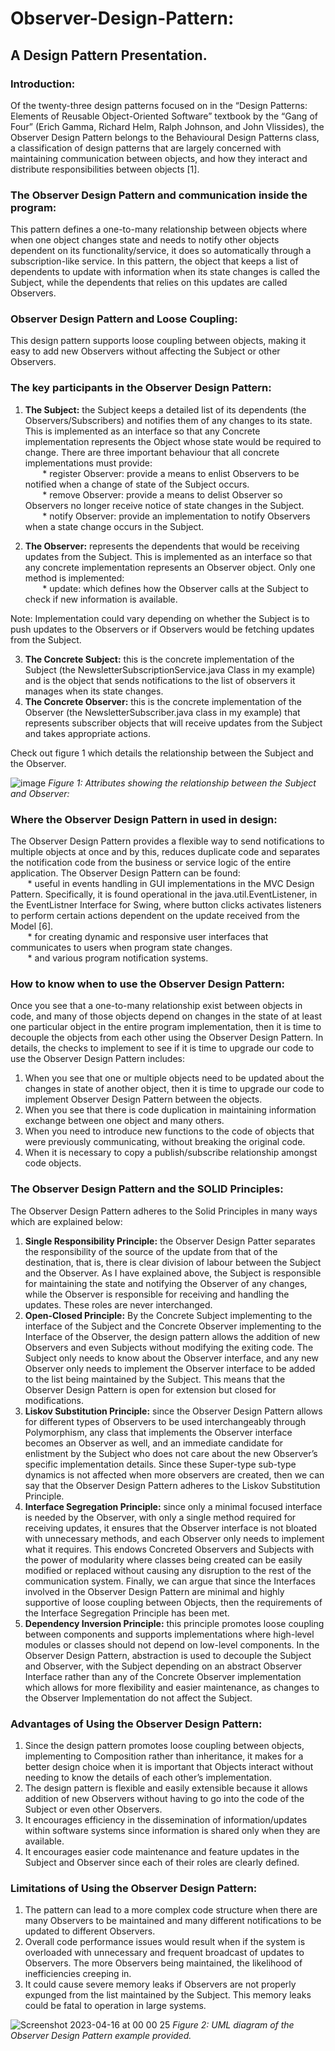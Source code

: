 # Observer-Design-Pattern: 

## A Design Pattern Presentation.


### **Introduction:**
Of the twenty-three design patterns focused on in the “Design Patterns: Elements of Reusable Object-Oriented Software” textbook by the “Gang of Four” (Erich Gamma, Richard Helm, Ralph Johnson, and John Vlissides), the Observer Design Pattern belongs to the Behavioural Design Patterns class, a classification of design patterns that are largely concerned with maintaining communication between objects, and how they interact and distribute responsibilities between objects [1].


### **The Observer Design Pattern and communication inside the program:**
This pattern defines a one-to-many relationship between objects where when one object changes state and needs to notify other objects dependent on its functionality/service, it does so automatically through a subscription-like service.  In this pattern, the object that keeps a list of dependents to update with information when its state changes is called the Subject, while the dependents that relies on this updates are called Observers. 


### **Observer Design Pattern and Loose Coupling:**
This design pattern supports loose coupling between objects, making it easy to add new Observers without affecting the Subject or other Observers.  



### **The key participants in the Observer Design Pattern:**
1.	**The Subject:** the Subject keeps a detailed list of its dependents (the Observers/Subscribers) and notifies them of any changes to its state.  This is implemented as an interface so that any Concrete implementation represents the Object whose state would be required to change.  There are three important behaviour that all concrete implementations must provide:<br>
&nbsp; &nbsp; &nbsp; &nbsp;* register Observer: provide a means to enlist Observers to be notified when a change of state of the Subject occurs. <br>
&nbsp; &nbsp; &nbsp; &nbsp;* remove Observer: provide a means to delist Observer so Observers no longer receive notice of state changes in the Subject. <br>
&nbsp; &nbsp; &nbsp; &nbsp;* notify Observer: provide an implementation to notify Observers when a state change occurs in the Subject. <br>

2.	**The Observer:** represents the dependents that would be receiving updates from the Subject.  This is implemented as an interface so that any concrete implementation represents an Observer object.  Only one method is implemented: <br>
&nbsp; &nbsp; &nbsp; &nbsp;* update: which defines how the Observer calls at the Subject to check if new information is available. <br>

Note: Implementation could vary depending on whether the Subject is to push updates to the Observers or if Observers would be fetching updates from the Subject.

3.	**The Concrete Subject:** this is the concrete implementation of the Subject (the NewsletterSubscriptionService.java Class in my example) and is the object that sends notifications to the list of observers it manages when its state changes.<br>
4.	**The Concrete Observer:** this is the concrete implementation of the Observer (the NewsletterSubscriber.java class in my example) that represents subscriber objects that will receive updates from the Subject and takes appropriate actions.<br>
 
Check out figure 1 which details the relationship between the Subject and the Observer. <br>

 ![image](https://user-images.githubusercontent.com/46625599/232278722-1578b9b0-3fe8-4037-ac97-fc489dfe81af.png)
		_Figure 1: Attributes showing the relationship between the Subject and Observer:_


### **Where the Observer Design Pattern in used in design:**
The Observer Design Pattern provides a flexible way to send notifications to multiple objects at once and by this, reduces duplicate code and separates the notification code from the business or service logic of the entire application.  The Observer Design Pattern can be found:<br>
&nbsp; &nbsp; &nbsp; &nbsp;* useful in events handling in GUI implementations in the MVC Design Pattern. Specifically, it is found operational in the java.util.EventListener, in the EventListner Interface for Swing, where button clicks activates listeners to perform certain actions dependent on the update received from the Model [6].<br>
&nbsp; &nbsp; &nbsp; &nbsp;* for creating dynamic and responsive user interfaces that communicates to users when program state changes.<br>
&nbsp; &nbsp; &nbsp; &nbsp;* and various program notification systems.<br>



### **How to know when to use the Observer Design Pattern:**
Once you see that a one-to-many relationship exist between objects in code, and many of those objects depend on changes in the state of at least one particular object in the entire program implementation, then it is time to decouple the objects from each other using the Observer Design Pattern.  In details, the checks to implement to see if it is time to upgrade our code to use the Observer Design Pattern includes:
1.	When you see that one or multiple objects need to be updated about the changes in state of another object, then it is time to upgrade our code to implement Observer Design Pattern between the objects.
2.	When you see that there is code duplication in maintaining information exchange between one object and many others.
3.	When you need to introduce new functions to the code of objects that were previously communicating, without breaking the original code.
4.	When it is necessary to copy a publish/subscribe relationship amongst code objects. 



### **The Observer Design Pattern and the SOLID Principles:**
The Observer Design Pattern adheres to the Solid Principles in many ways which are explained below:
1.	**Single Responsibility Principle:** the Observer Design Patter separates the responsibility of the source of the update from that of the destination, that is, there is clear division of labour between the Subject and the Observer.  As I have explained above, the Subject is responsible for maintaining the state and notifying the Observer of any changes, while the Observer is responsible for receiving and handling the updates.  These roles are never interchanged.
2.	**Open-Closed Principle:** By the Concrete Subject implementing to the interface of the Subject and the Concrete Observer implementing to the Interface of the Observer, the design pattern allows the addition of new Observers and even Subjects without modifying the exiting code.  The Subject only needs to know about the Observer interface, and any new Observer only needs to implement the Observer interface to be added to the list being maintained by the Subject.   This means that the Observer Design Pattern is open for extension but closed for modifications.
3.	**Liskov Substitution Principle:** since the Observer Design Pattern allows for different types of Observers to be used interchangeably through Polymorphism, any class that implements the Observer interface becomes an Observer as well, and an immediate candidate for enlistment by the Subject who does not care about the new Observer’s specific implementation details. Since these Super-type sub-type dynamics is not affected when more observers are created, then we can say that the Observer Design Pattern adheres to the Liskov Substitution Principle.
4.	**Interface Segregation Principle:** since only a minimal focused interface is needed by the Observer, with only a single method required for receiving updates, it ensures that the Observer interface is not bloated with unnecessary methods, and each Observer only needs to implement what it requires.  This endows Concreted Observers and Subjects with the power of modularity where classes being created can be easily modified or replaced without causing any disruption to the rest of the communication system.  Finally, we can argue that since the Interfaces involved in the Observer Design Pattern are minimal and highly supportive of loose coupling between Objects, then the requirements of the Interface Segregation Principle has been met.
5.	**Dependency Inversion Principle:** this principle promotes loose coupling between components and supports implementations where high-level modules or classes should not depend on low-level components.  In the Observer Design Pattern, abstraction is used to decouple the Subject and Observer, with the Subject depending on an abstract Observer Interface rather than any of the Concrete Observer implementation which allows for more flexibility and easier maintenance, as changes to the Observer Implementation do not affect the Subject.


### **Advantages of Using the Observer Design Pattern:**
1.	Since the design pattern promotes loose coupling between objects, implementing to Composition rather than inheritance, it makes for a better design choice when it is important that Objects interact without needing to know the details of each other’s implementation.
2.	The design pattern is flexible and easily extensible because it allows addition of new Observers without having to go into the code of the Subject or even other Observers.  
3.	It encourages efficiency in the dissemination of information/updates within software systems since information is shared only when they are available.
4.	It encourages easier code maintenance and feature updates in the Subject and Observer since each of their roles are clearly defined.


### **Limitations of Using the Observer Design Pattern:**
1.	The pattern can lead to a more complex code structure when there are many Observers to be maintained and many different notifications to be updated to different Observers.
2.	Overall code performance issues would result when if the system is overloaded with unnecessary and frequent broadcast of updates to Observers.  The more Observers being maintained, the likelihood of inefficiencies creeping in.
3.	It could cause severe memory leaks if Observers are not properly expunged from the list maintained by the Subject.  This memory leaks could be fatal to operation in large systems.


![Screenshot 2023-04-16 at 00 00 25](https://user-images.githubusercontent.com/46625599/232278829-db8d281c-0bcf-41e1-8c51-1078c39459a8.png)
		_Figure 2: UML diagram of the Observer Design Pattern example provided._


